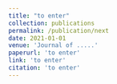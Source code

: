 ```yaml
---
title: "to enter"
collection: publications
permalink: /publication/next
date: 2021-01-01
venue: 'Journal of .....'
paperurl: 'to enter'
link: 'to enter'
citation: 'to enter'
---
```

